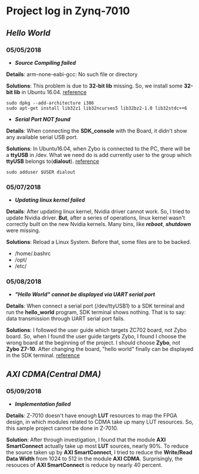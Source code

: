 # Project log in Zynq-7010

## ***Hello World***

### 05/05/2018

- ***Source Compiling failed***

**Details**: arm-none-eabi-gcc: No such file or directory

**Solutions**: This problem is due to **32-bit lib** missing. So, we install some **32-bit lib** in Ubuntu 16.04.
[reference](https://www.xilinx.com/support/answers/63561.html)

```shell
sudo dpkg --add-architecture i386
sudo apt-get install lib32z1 lib32ncurses5 lib32bz2-1.0 lib32stdc++6
```


- ***Serial Port NOT found***

**Details**: When connecting the **SDK_console** with the Board, it didn't show any available serial USB port.

**Solutions**: In Ubuntu16.04, when Zybo is connected to the PC, there will be a **ttyUSB** in /dev. What we need do is add currently user to the group which **ttyUSB** belongs to(**dialout**). 
[reference](https://reference.digilentinc.com/vivado/installing-vivado/start)

```shell
sudo adduser $USER dialout
```

### 05/07/2018

- ***Updating linux kernel failed***

**Details**: After updating linux kernel, Nvidia driver cannot work. So, I tried to update Nvidia driver. **But**, after a series of operations, linux kernel wasn't correctly built on the new Nvidia kernels. Many bins, like ***reboot***, ***shutdown*** were missing.

**Solutions**: Reload a Linux System. Before that, some files are to be backed. 

- /home/.bashrc
- /opt/
- /etc/

### 05/08/2018

- ***"Hello World" cannot be displayed via UART serial port***

**Details**: When connect a serial port (/dev/ttyUSB1) to a SDK terminal and run the **hello_world** program, SDK terminal shows nothing. That is to say: data transmission through UART serial port fails. 


**Solutions**: I followed the user guide which targets ZC702 board, not Zybo board. So, when I found the user guide targets Zybo, I found I choose the wrong board at the beginning of the project. I should choose **Zybo**, not **Zybo Z7-10**. After changing the board, "hello world" finally can be displayed in the SDK terminal. 
[reference](https://reference.digilentinc.com/learn/programmable-logic/tutorials/zybo-getting-started-with-zynq-server/start)

## ***AXI CDMA(Central DMA)***

### 05/09/2018

- ***Implementation failed***

**Details**: Z-7010 doesn't have enough **LUT** resources to map the FPGA design, in which modules related to CDMA take up many LUT resources. So, this sample project cannot be done in Z-7010.

**Solution**: After through investigation, I found that the module **AXI SmartConnect** actually take up most **LUT** sources, nearly 90%. To reduce the source taken up by **AXI SmartConnect**, I tried to reduce the **Write/Read Data Width** from 1024 to 512 in the module **AXI CDMA**. Surprisingly, the resouces of **AXI SmartConnect** is reduce by nearly 40 percent. 

